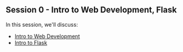 ## Session 0 - Intro to Web Development, Flask

In this session, we'll discuss:
- [Intro to Web Development](INTRO.md)
- [Intro to Flask](FLASK.md)
